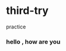 # third-try
practice

<html>
  <head>
    
  </head>
  <body>
    <h3> hello , how are you </h3>
  </body>
</html>
  
